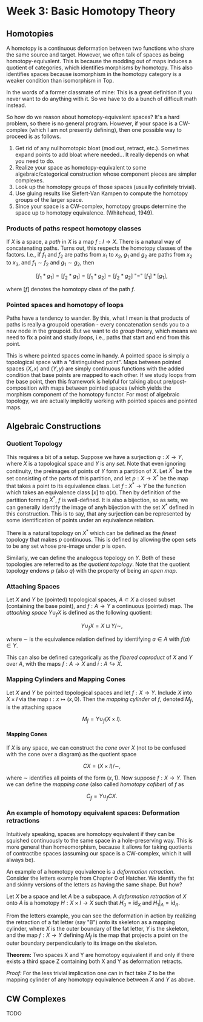 # Week 3: Basic Homotopy Theory

## Homotopies

A homotopy is a continuous deformation between two functions who share the same
source and target. However, we often talk of spaces as being
homotopy-equivalent. This is because the modding out of maps induces a quotient
of categories, which identifies morphisms by homotopy. This also identifies
spaces because isomorphism in the homotopy category is a weaker condition than
isomorphism in Top.

In the words of a former classmate of mine: This is a great definition if you
never want to do anything with it. So we have to do a bunch of difficult math
instead.

So how do we reason about homotopy-equivalent spaces? It's a hard problem, so
there is no general program. However, if your space is a CW-complex (which I am
not presently defining), then one possible way to proceed is as follows.

1. Get rid of any nullhomotopic bloat (mod out, retract, etc.). Sometimes expand
   points to add bloat where needed... It really depends on what you need to do.
2. Realize your space as homotopy-equivalent to some algebraic/categorical
   construction whose component pieces are simpler complexes.
3. Look up the homotopy groups of those spaces (usually cofinitely trivial).
4. Use gluing results like Siefert-Van Kampen to compute the homotopy groups of
   the larger space.
5. Since your space is a CW-complex, homotopy groups determine the space up to
   homotopy equivalence. (Whitehead, 1949).

### Products of paths respect homotopy classes

If $X$ is a space, a _path_ in $X$ is a map $f:I\to X$. There is a natural way
of concatenating paths. Turns out, this respects the homotopy classes of the
factors. I.e., if $f_1$ and $f_2$ are paths from $x_1$ to $x_2$, $g_1$ and $g_2$
are paths from $x_2$ to $x_3$, and $f_1\sim f_2$ and $g_1\sim g_2$, then

$$
[f_1\ast g_1] = [f_2\ast g_1] = [f_1\ast g_2] = [f_2\ast g_2]
\text{ "=" } [f_1]\ast[g_1],
$$

where $[f]$ denotes the homotopy class of the path $f$.

### Pointed spaces and homotopy of loops

Paths have a tendency to wander. By this, what I mean is that products of paths
is really a groupoid operation - every concatenation sends you to a new node in
the groupoid. But we want to do _group_ theory, which means we need to fix a
point and study _loops_, i.e., paths that start and end from this point.

This is where pointed spaces come in handy. A pointed space is simply a
topological space with a "distinguished point". Maps between pointed spaces $(X,
x)$ and $(Y, y)$ are simply continuous functions with the added condition that
base points are mapped to each other. If we study loops from the base point,
then this framework is helpful for talking about pre/post-composition with maps
between pointed spaces (which yields the morphism component of the homotopy
functor. For most of algebraic topology, we are actually implicitly working
with pointed spaces and pointed maps.

## Algebraic Constructions

### Quotient Topology

This requires a bit of a setup. Suppose we have a surjection $q:X\to Y$, where
$X$ is a topological space and $Y$ is any _set_. Note that even ignoring
continuity, the preimages of points of $Y$ form a partition of $X$. Let
$X^\ast$ be the set consisting of the parts of this partition, and let $p:X\to
X^\ast$ be the map that takes a point to its equivalence class. Let
$f:X^\ast\to Y$ be the function which takes an equivalence class $[x]$ to
$q(x)$. Then by definition of the partition forming $X^\ast$, $f$ is
well-defined. It is also a bijection, so as sets, we can generally identify the
image of anyh bijection with the set $X^\ast$ defined in this construction.
This is to say, that any surjection can be represented by some identification of
points under an equivalence relation.

There is a natural topology on $X^\ast$ which can be defined as the _finest_
topology that makes $p$ continuous. This is defined by allowing the open sets
to be any set whose pre-image under $p$ is open.

Similarly, we can define the analogous topology on $Y$. Both of these
topologies are referred to as _the quotient topology_. Note that the quotient
topology endows $p$ (also $q$) with the property of being an _open map_.

### Attaching Spaces

Let $X$ and $Y$ be (pointed) topological spaces, $A \subset X$ a closed subset
(containing the base point), and $f : A \to Y$ a continuous (pointed) map. The
_attaching space_ $Y \cup_f X$ is defined as the following quotient:

$$
Y \cup_f X = X \sqcup Y / \sim,
$$

where $\sim$ is the equivalence relation defined by identifying $a\in A$ with
$f(a)\in Y$.

This can also be defined categorically as the _fibered coproduct_ of $X$ and $Y$
over $A$, with the maps $f:A\to X$ and $i:A\hookrightarrow X$.

### Mapping Cylinders and Mapping Cones

Let $X$ and $Y$ be pointed topological spaces and let $f:X\to Y$. Include $X$
into $X\times I$ via the map $\iota:x\mapsto (x, 0)$. Then the _mapping
cylinder_ of $f$, denoted $M_f$, is the attaching space

$$
M_f = Y \cup_f (X\times I).
$$

#### Mapping Cones

If $X$ is any space, we can construct the _cone over $X$_ (not to be confused
with the cone over a diagram) as the quotient space

$$
CX = (X\times I) / \sim,
$$

where $\sim$ identifies all points of the form $(x, 1)$. Now suppose $f:X\to
Y$. Then we can define the _mapping cone_ (also called _homotopy cofiber_) of
$f$ as

$$
C_f = Y\cup_f CX.
$$

### An example of homotopy equivalent spaces: Deformation retractions

Intuitively speaking, spaces are homotopy equivalent if they can be squished
continuously to the same space in a hole-preserving way. This is more general
than homeomorphism, because it allows for taking quotients of contractibe spaces
(assuming our space is a CW-complex, which it will always be).

An example of a homotopy equivalence is a _deformation retraction_. Consider
the letters example from Chapter 0 of Hatcher. We identify the fat and skinny
versions of the letters as having the same shape. But how?

Let $X$ be a space and let $A$ be a subspace. A _deformation retraction_ of $X$
onto $A$ is a homotopy $H:X\times I\to X$ such that $H_0 = \text{id}_X$ and
$H_1\vert_A = \text{id}_A$.

From the letters example, you can see the deformation in action by realizing the
retraction of a fat letter (say "B") onto its skeleton as a mapping cylinder,
where $X$ is the outer boundary of the fat letter, $Y$ is the skeleton, and the
map $f:X\to Y$ defining $M_f$ is the map that projects a point on the outer
boundary perpendicularly to its image on the skeleton.

**Theorem:** Two spaces X and Y are homotopy equivalent if and only if there
exists a third space Z containing both X and Y as deformation retracts.

_Proof:_ For the less trivial implication one can in fact take $Z$ to be the
mapping cylinder of any homotopy equivalence between $X$ and $Y$ as above.

## CW Complexes

TODO
